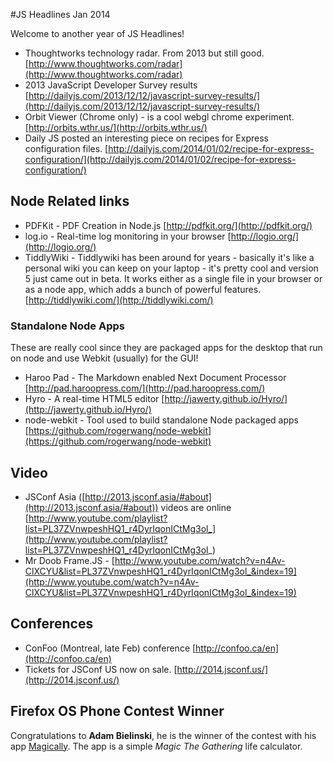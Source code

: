 #JS Headlines Jan 2014

Welcome to another year of JS Headlines!

* Thoughtworks technology radar. From 2013 but still good. [http://www.thoughtworks.com/radar](http://www.thoughtworks.com/radar)
* 2013 JavaScript Developer Survey results [http://dailyjs.com/2013/12/12/javascript-survey-results/](http://dailyjs.com/2013/12/12/javascript-survey-results/)
* Orbit Viewer (Chrome only) - is a cool webgl chrome experiment. [http://orbits.wthr.us/](http://orbits.wthr.us/)
* Daily JS posted an interesting piece on recipes for Express configuration files. [http://dailyjs.com/2014/01/02/recipe-for-express-configuration/](http://dailyjs.com/2014/01/02/recipe-for-express-configuration/)

## Node Related links

* PDFKit - PDF Creation in Node.js [http://pdfkit.org/](http://pdfkit.org/)
* log.io - Real-time log monitoring in your browser [http://logio.org/](http://logio.org/)
* TiddlyWiki - Tiddlywiki has been around for years - basically it's like a personal wiki you can keep on your laptop - it's pretty cool and version 5 just came out in beta. It works either as a single file in your browser or as a node app, which adds a bunch of powerful features. [http://tiddlywiki.com/](http://tiddlywiki.com/)

### Standalone Node Apps

These are really cool since they are packaged apps for the desktop that run on node and use Webkit (usually) for the GUI!

* Haroo Pad - The Markdown enabled Next Document Processor [http://pad.haroopress.com/](http://pad.haroopress.com/)
* Hyro - A real-time HTML5 editor [http://jawerty.github.io/Hyro/](http://jawerty.github.io/Hyro/)
* node-webkit - Tool used to build standalone Node packaged apps [https://github.com/rogerwang/node-webkit](https://github.com/rogerwang/node-webkit)

## Video

* JSConf Asia ([http://2013.jsconf.asia/#about](http://2013.jsconf.asia/#about)) videos are online [http://www.youtube.com/playlist?list=PL37ZVnwpeshHQ1_r4DyrIqonICtMg3ol_](http://www.youtube.com/playlist?list=PL37ZVnwpeshHQ1_r4DyrIqonICtMg3ol_)
* Mr Doob Frame.JS - [http://www.youtube.com/watch?v=n4Av-ClXCYU&list=PL37ZVnwpeshHQ1_r4DyrIqonICtMg3ol_&index=19](http://www.youtube.com/watch?v=n4Av-ClXCYU&list=PL37ZVnwpeshHQ1_r4DyrIqonICtMg3ol_&index=19)

## Conferences

* ConFoo (Montreal, late Feb) conference [http://confoo.ca/en](http://confoo.ca/en)
* Tickets for JSConf US now on sale. [http://2014.jsconf.us/](http://2014.jsconf.us/)

## Firefox OS Phone Contest Winner

Congratulations to **Adam Bielinski**, he is the winner of the contest with his app [Magically](https://marketplace.firefox.com/app/magically/). The app is a simple *Magic The Gathering* life calculator.